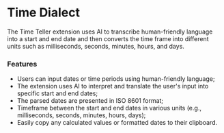 # Time Dialect

The Time Teller extension uses AI to transcribe human-friendly language into a start and end date and then converts the time frame into different units such as milliseconds, seconds, minutes, hours, and days.

### Features
- Users can input dates or time periods using human-friendly language;
- The extension uses AI to interpret and translate the user's input into specific start and end dates;
- The parsed dates are presented in ISO 8601 format;
- Timeframe between the start and end dates in various units (e.g., milliseconds, seconds, minutes, hours, days);
- Easily copy any calculated values or formatted dates to their clipboard.